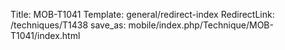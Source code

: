 Title: MOB-T1041
Template: general/redirect-index
RedirectLink: /techniques/T1438
save_as: mobile/index.php/Technique/MOB-T1041/index.html